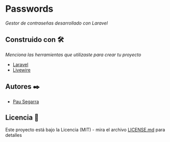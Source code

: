 # Passwords

_Gestor de contraseñas desarrollado con Laravel_

## Construido con 🛠️

_Menciona las herramientas que utilizaste para crear tu proyecto_

* [Laravel](https://www.laravel.com/)
* [Livewire](https://laravel-livewire.com/)

## Autores ✒️

* [Pau Segarra](https://github.com/pausegarra)

## Licencia 📄

Este proyecto está bajo la Licencia (MIT) - mira el archivo [LICENSE.md](LICENSE.md) para detalles
